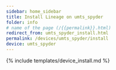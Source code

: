 ```yaml
---
sidebar: home_sidebar
title: Install Lineage on umts_spyder
folder: info
# name of the page (/{{permalink}}.html)
redirect_from: umts_spyder_install.html
permalink: /devices/umts_spyder/install
device: umts_spyder
---
```

{% include templates/device_install.md %}
